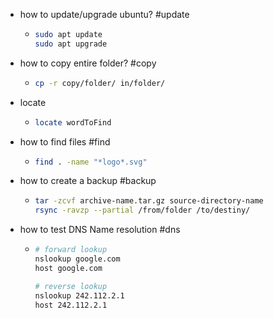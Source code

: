 - how to update/upgrade ubuntu? #update
	- ```sh
	  sudo apt update
	  sudo apt upgrade
	  ```
- how to copy entire folder? #copy
	- ```sh 
	  cp -r copy/folder/ in/folder/
	  ```
- locate
	- ```sh
	  locate wordToFind
	  ```
- how to find files #find
	- ```sh
	  find . -name "*logo*.svg"
	  ```
- how to create a backup #backup
	- ```sh
	  tar -zcvf archive-name.tar.gz source-directory-name
	  rsync -ravzp --partial /from/folder /to/destiny/
	  ```
- how to test DNS Name resolution #dns
	- ```sh
	  # forward lookup
	  nslookup google.com
	  host google.com
	  
	  # reverse lookup
	  nslookup 242.112.2.1
	  host 242.112.2.1
	  ```